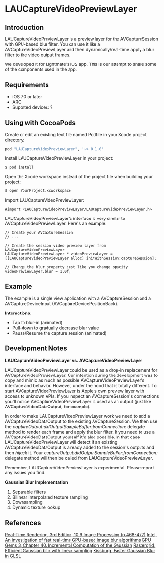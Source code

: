 # LAUCaptureVideoPreviewLayer

## Introduction

LAUCaptureVideoPreviewLayer is a preview layer for the AVCaptureSession with GPU-based blur filter. You can use it like a AVCaptureVideoPreviewLayer and then dynamically/real-time apply a blur filter to the video output frames.

We developed it for Lightmate's iOS app. This is our attempt to share some of the components used in the app.

## Requirements

* iOS 7.0 or later
* ARC
* Suported devices: ?

## Using with CocoaPods

Create or edit an existing text file named Podfile in your Xcode project directory:

```ruby
pod "LAUCaptureVideoPreviewLayer", '~> 0.1.0'
```

Install LAUCaptureVideoPreviewLayer in your project:

```bash
$ pod install
```

Open the Xcode workspace instead of the project file when building your project:

```bash
$ open YourProject.xcworkspace
```

Import LAUCaptureVideoPreviewLayer:

```obj-c
#import <LAUCaptureVideoPreviewLayer/LAUCaptureVideoPreviewLayer.h>
```

LAUCaptureVideoPreviewLayer's interface is very similar to AVCaptureVideoPreviewLayer. Here's an example:

```obj-c
// Create your AVCaptureSession
// ...

// Create the session video preview layer from LAUCaptureVideoPreviewLayer
LAUCaptureVideoPreviewLayer * videoPreviewLayer = [[LAUCaptureVideoPreviewLayer alloc] initWithSession:captureSession];

// Change the blur property just like you change opacity
videoPreviewLayer.blur = 1.0f;
```

## Example

The example is a single view application with a AVCaptureSession and a AVCaptureDeviceInput (AVCaptureDevicePositionBack).

__Interactions:__

* Tap to blur-in (animated)
* Pull-down to gradually decrease blur value
* Pause/Resume the capture session (animated)

## Development Notes

__LAUCaptureVideoPreviewLayer vs. AVCaptureVideoPreviewLayer__

LAUCaptureVideoPreviewLayer could be used as a drop-in replacement for AVCaptureVideoPreviewLayer. Our intention during the development was to copy and mimic as much as possible AVCaptureVideoPreviewLayer's interface and behavior. However, under the hood that is totally different. To start AVCaptureVideoPreviewLayer is Apple's own preview layer with access to unknown APIs. If you inspect an AVCaptureSession's connections you'll notice AVCaptureVideoPreviewLayer is used as an output (just like AVCaptureVideoDataOutput, for example).

In order to make LAUCaptureVideoPreviewLayer work we need to add a AVCaptureVideoDataOutput to the existing AVCaptureSession. We then use the _captureOutput:didOutputSampleBuffer:fromConnection:_ delegate method to render each frame and apply the blur filter. If you need to use a AVCaptureVideoDataOutput yourself it's also possible. In that case LAUCaptureVideoPreviewLayer will detect if an existing AVCaptureVideoDataOutput is already added to the session's outputs and then _hijack_ it. Your _captureOutput:didOutputSampleBuffer:fromConnection:_ delegate method will then be called from LAUCaptureVideoPreviewLayer.

Remember, LAUCaptureVideoPreviewLayer is experimental. Please report any issues you find.

__Gaussian Blur Implementation__

1. Separable filters
2. Bilinear interpolated texture sampling
3. Downsampling
4. Dynamic texture lookup

## References

[Real-Time Rendering, 3rd Edition, 10.9 Image Processing (p.468-472)](http://www.realtimerendering.com)
[Intel, An investigation of fast real-time GPU-based image blur algorithms](https://software.intel.com/en-us/blogs/2014/07/15/an-investigation-of-fast-real-time-gpu-based-image-blur-algorithms)
[GPU Gems 3, Chapter 40. Incremental Computation of the Gaussian](http://http.developer.nvidia.com/GPUGems3/gpugems3_ch40.html)
[Rastergrid, Efficient Gaussian blur with linear sampling](http://rastergrid.com/blog/2010/09/efficient-gaussian-blur-with-linear-sampling/)
[Xissburg, Faster Gaussian Blur in GLSL](http://xissburg.com/faster-gaussian-blur-in-glsl/)
